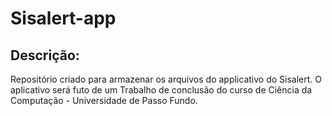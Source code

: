 # Sisalert-app

## Descrição:

Repositório criado para armazenar os arquivos do applicativo do Sisalert. O aplicativo será futo de um Trabalho de conclusão do curso de Ciência da Computação - Universidade de Passo Fundo.
